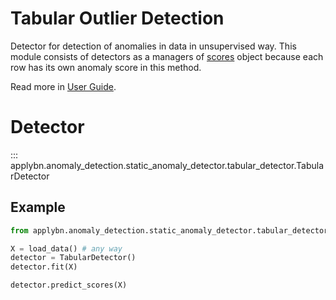 # Tabular Outlier Detection

Detector for detection of anomalies in data in unsupervised way.
This module consists of detectors as a managers of [scores](scores.md) object
because each row has its own anomaly score in this method. 

Read more in [User Guide](../../user-guide/anomaly_detection_module/tabular_detection.md).

# Detector
::: applybn.anomaly_detection.static_anomaly_detector.tabular_detector.TabularDetector

## Example 

```python
from applybn.anomaly_detection.static_anomaly_detector.tabular_detector import TabularDetector

X = load_data() # any way
detector = TabularDetector()
detector.fit(X)

detector.predict_scores(X)
```
